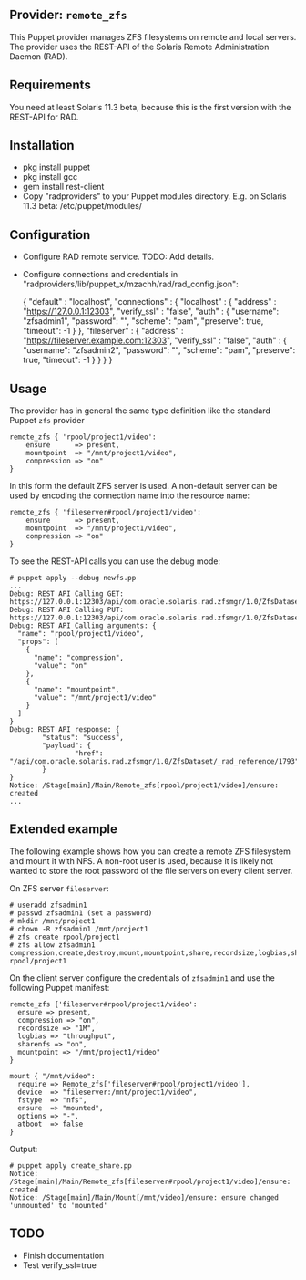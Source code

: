 ## Provider: `remote_zfs`

This Puppet provider manages ZFS filesystems on remote and local servers. The provider uses the REST-API of the Solaris Remote Administration Daemon (RAD).

## Requirements
You need at least Solaris 11.3 beta, because this is the first version with the REST-API for RAD.

## Installation

- pkg install puppet
- pkg install gcc
- gem install rest-client
- Copy "radproviders" to your Puppet modules directory. E.g. on Solaris 11.3 beta: /etc/puppet/modules/

## Configuration
- Configure RAD remote service. TODO: Add details.
- Configure connections and credentials in "radproviders/lib/puppet_x/mzachh/rad/rad_config.json":

    {
      "default" : "localhost",
      "connections" : {
        "localhost" : {
          "address" : "https://127.0.0.1:12303",
          "verify_ssl" : "false",
          "auth" : {
            "username": "zfsadmin1",
            "password": "<password1>",
            "scheme": "pam",
            "preserve": true,
            "timeout": -1
            }
        },
        "fileserver" : {
          "address" : "https://fileserver.example.com:12303",
          "verify_ssl" : "false",
          "auth" : {
            "username": "zfsadmin2",
            "password": "<password2>",
            "scheme": "pam",
            "preserve": true,
            "timeout": -1
            }
        }
      }
    }

## Usage

The provider has in general the same type definition like the standard Puppet `zfs` provider

    remote_zfs { 'rpool/project1/video':
        ensure      => present,
        mountpoint  => "/mnt/project1/video",
        compression => "on"
    }

In this form the default ZFS server is used. A non-default server can be used by encoding the connection name into the resource name:

    remote_zfs { 'fileserver#rpool/project1/video':
        ensure      => present,
        mountpoint  => "/mnt/project1/video",
        compression => "on"
    }

To see the REST-API calls you can use the debug mode:

    # puppet apply --debug newfs.pp
    ...
    Debug: REST API Calling GET: https://127.0.0.1:12303/api/com.oracle.solaris.rad.zfsmgr/1.0/ZfsDataset/rpool%2Fproject1%2Fvideo
    Debug: REST API Calling PUT: https://127.0.0.1:12303/api/com.oracle.solaris.rad.zfsmgr/1.0/ZfsDataset/rpool%2Fproject1/_rad_method/create_filesystem
    Debug: REST API Calling arguments: {
      "name": "rpool/project1/video",
      "props": [
        {
          "name": "compression",
          "value": "on"
        },
        {
          "name": "mountpoint",
          "value": "/mnt/project1/video"
        }
      ]
    }
    Debug: REST API response: {
            "status": "success",
            "payload": {
                    "href": "/api/com.oracle.solaris.rad.zfsmgr/1.0/ZfsDataset/_rad_reference/1793"
            }
    }
    Notice: /Stage[main]/Main/Remote_zfs[rpool/project1/video]/ensure: created
    ...

## Extended example

The following example shows how you can create a remote ZFS filesystem and mount it with NFS. A non-root user is used, because it is likely not wanted to store the root password of the file servers on every client server.

On ZFS server `fileserver`:

    # useradd zfsadmin1
    # passwd zfsadmin1 (set a password)
    # mkdir /mnt/project1
    # chown -R zfsadmin1 /mnt/project1
    # zfs create rpool/project1
    # zfs allow zfsadmin1 compression,create,destroy,mount,mountpoint,share,recordsize,logbias,sharenfs rpool/project1

On the client server configure the credentials of `zfsadmin1` and use the following Puppet manifest:

    remote_zfs {'fileserver#rpool/project1/video':
      ensure => present,
      compression => "on",
      recordsize => "1M",
      logbias => "throughput",
      sharenfs => "on",
      mountpoint => "/mnt/project1/video"
    }

    mount { "/mnt/video":
      require => Remote_zfs['fileserver#rpool/project1/video'],
      device  => "fileserver:/mnt/project1/video",
      fstype  => "nfs",
      ensure  => "mounted",
      options => "-",
      atboot  => false
    }

Output:

    # puppet apply create_share.pp
    Notice: /Stage[main]/Main/Remote_zfs[fileserver#rpool/project1/video]/ensure: created
    Notice: /Stage[main]/Main/Mount[/mnt/video]/ensure: ensure changed 'unmounted' to 'mounted'

## TODO
- Finish documentation
- Test verify_ssl=true
